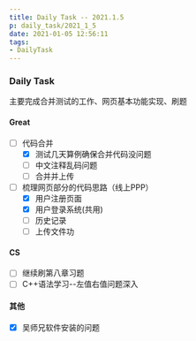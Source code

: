 ```yaml
---
title: Daily Task -- 2021.1.5
p: daily_task/2021_1_5
date: 2021-01-05 12:56:11
tags:
- DailyTask
---
```


### Daily Task

主要完成合并测试的工作、网页基本功能实现、刷题

<!--more-->

#### Great
* [ ] 代码合并
    * [x] 测试几天算例确保合并代码没问题
    * [ ] 中文注释乱码问题
    * [ ] 合并并上传
* [ ] 梳理网页部分的代码思路（线上PPP）
    * [x] 用户注册页面
    * [x] 用户登录系统(共用)
    * [ ] 历史记录
    * [ ] 上传文件功

#### CS
* [ ] 继续刷第八章习题
* [ ] C++语法学习--左值右值问题深入

#### 其他
* [x] 吴师兄软件安装的问题

